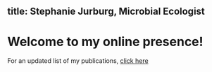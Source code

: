 title: Stephanie Jurburg, Microbial Ecologist
---
<div class="blurb">
	<h1>Welcome to my online presence!</h1>
	<p>For an updated list of my publications,  <a href="https://scholar.google.com/citations?user=0bzB3KYAAAAJ&hl=en&oi=aohttps://scholar.google.com/citations?user=0bzB3KYAAAAJ&hl=en&oi=ao">click here</a>
</div><!-- /.blurb -->
